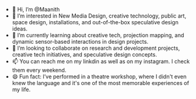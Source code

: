 - 👋 Hi, I’m @Maanith
- 👀 I’m interested in New Media Design, creative technology, public art, space design, installations, and out-of-the-box speculative design ideas.
- 🌱 I’m currently learning about creative tech, projection mapping, and dynamic sensor-based interactions in design projects.
- 💞️ I’m looking to collaborate on research and development projects, creative tech initiatives, and speculative design concepts.
- 📫 You can reach me on my linkdin as well as on my instagram. I check them every weekend.
- 😄 Fun fact: I’ve performed in a theatre workshop, where I didn't even knew the language and it's one of the most memorable experiences of my life.
<!---
Maanith-PS/Maanith-PS is a ✨ special ✨ repository because its `README.md` (this file) appears on your GitHub profile.
You can click the Preview link to take a look at your changes.
--->
